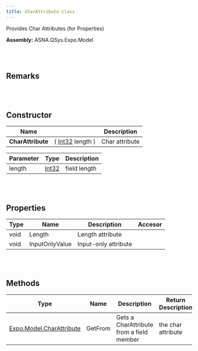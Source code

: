 ```yaml
---
title: CharAttribute class
---
```


Provides Char Attributes (for Properties)

**Assembly:** ASNA.QSys.Expo.Model

<br>
<br>

## Remarks

<br>
<br>

## Constructor

| Name |  | Description |
| --- | --- | --- |
**CharAttribute** | ( [Int32](https://docs.microsoft.com/en-us/dotnet/api/system.int32?view=net-5.0) length ) | Char attribute


| Parameter | Type | Description
| --- | --- | ---
| length | [Int32](https://docs.microsoft.com/en-us/dotnet/api/system.int32?view=net-5.0) | field length 


<br>
<br>

## Properties

| Type | Name | Description | Accesor
| --- | --- | --- | --- 
| void | Length | Length attribute | 
| void | InputOnlyValue | Input-only attribute | 

<br>
<br>

## Methods

| Type | Name | Description | Return Description 
| --- | --- | --- | --- 
| [Expo.Model.CharAttribute](/reference/asna-qsys-expo/expo-model/char-attribute.html) | GetFrom | Gets a CharAttribute from a field member | the char attribute

<br>
<br>

